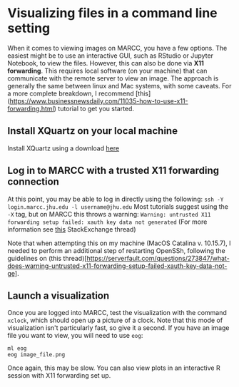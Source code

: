 # Visualizing files in a command line setting
When it comes to viewing images on MARCC, you have a few options. The easiest might be to use an interactive GUI, such as RStudio or Jupyter Notebook, to view the files. However, this can also be done via **X11 forwarding**.
This requires local software (on your machine) that can communicate with the remote server to view an image. The approach is generally the same between linux and Mac systems, with some caveats. For a more complete breakdown, I recommend [this] (https://www.businessnewsdaily.com/11035-how-to-use-x11-forwarding.html) tutorial to get you started.

## Install XQuartz on your local machine
Install XQuartz using a download [here](https://www.xquartz.org/)

## Log in to MARCC with a trusted X11 forwarding connection
At this point, you may be able to log in directly using the following:
`ssh -Y login.marcc.jhu.edu -l username@jhu.edu`
Most tutorials suggest using the `-X` tag, but on MARCC this throws a warning:
`Warning: untrusted X11 forwarding setup failed: xauth key data not generated`
(For more information see [this](https://serverfault.com/questions/273847/what-does-warning-untrusted-x11-forwarding-setup-failed-xauth-key-data-not-ge) StackExchange thread)

Note that when attempting this on my machine (MacOS Catalina v. 10.15.7), I needed to perform an additional step of restarting OpenSSh, following the guidelines 
on (this thread)[https://serverfault.com/questions/273847/what-does-warning-untrusted-x11-forwarding-setup-failed-xauth-key-data-not-ge].

## Launch a visualization
Once you are logged into MARCC, test the visualization with the command `xclock`, which should open up a picture of a clock. Note that this mode of visualization isn't particularly fast, so give it a second.
If you have an image file you want to view, you will need to use `eog`:
```
ml eog
eog image_file.png
```
Once again, this may be slow. You can also view plots in an interactive R session with X11 forwarding set up.
